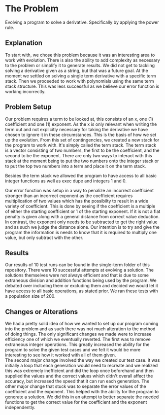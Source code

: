# The Problem

Evolving a program to solve a derivative. Specifically by applying the power rule.

## Explanation

To start with, we chose this problem because it was an interesting area to work with evolution.  There is also the ability to add complexity as necessary to the problem or simplify it to generate results.  We did not get to tackling solving a derivative given as a string, but that was a future goal.  At the moment we settled on solving a single term derivative with a specific term stack.  Then we proceeded to work with polynomials using the same term stack structure.  This was less successful as we believe our error function is working incorrectly.

## Problem Setup

Our problem requires a term to be looked at, this consists of an x, one (1) coefficient and one (1) exponent.  As the x is only relevant when writing the term out and not explicitly necessary for taking the derivative we have chosen to ignore it in these circumstances.  This is the basis of how we set up the evolution.  From this set of contingencies, we created a new stack for the program to work with.  It's simply called the term stack.  The term stack is a vector consisting of two numbers, the first to be the coefficient, and the second to be the exponent.  There are only two ways to interact with this stack at the moment being to put the two numbers onto the integer stack or to put the top two numbers into a term and place it on the term stack.

Besides the term stack we allowed the program to have access to all basic integer functions as well as exec dupe and integers 1 and 0.

Our error function was setup in a way to penalize an incorrect coefficient stronger than an incorrect exponent as the coefficient requires multiplication of two values which has the possibilty to result in a wide variety of coefficient.  This is done by seeing if the coefficient is a multiple of either the starting coefficient or 1 of the starting exponent.  If it is not a flat penalty is given along with a general distance from correct value deduction.  In contrast, the exponent only needs to be subtracted to get the right value and as such we judge the distance alone.  Our intention is to try and give the program the information is needs to know that it is required to multiply one value, but only subtract with the other.

## Results

Our results of 10 test runs can be found in the single-term folder of this repository.  There were 10 successful attempts at evolving a solution.  The solutions themselves were not always efficient and that is due to some extraneous division and addition functions being used by the program.  We debated over including them or excluding them and decided we would let it have access to all basic operations, as stated prior.  We ran these tests with a population size of 200.

## Changes or Alterations

We had a pretty solid idea of how we wanted to set up our program coming into the problem and as such there was not much alteration to the method of doing things.  The only significant changes we made were to increase efficiency one of which we eventually reverted.
The first was to remove extraneous integer operations.  This greatly increased the ability for the program to solve the given test cases and we felt it would be more interesting to see how it worked with all of them given.  
The second major change involved the way we created our test case.  It was initially a loop that each generation would need to recreate and we realized this was extremely inefficient and did the loop once beforehand and then supplied the values and the correct values which didn't overall affect the accuracy, but increased the speed that it can run each generation.
The other major change that stuck was to separate the error values of the coefficient and the exponent.  This helped with the ability for the program to generate a solution.  We did this in an attempt to better separate the needed functions to get the correct value for the coefficient and the exponent independently.  
